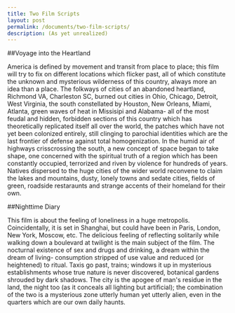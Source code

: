 ```yaml
---
title: Two Film Scripts
layout: post
permalink: /documents/two-film-scripts/
description: (As yet unrealized)
---
```


##Voyage into the Heartland

America is defined by movement and transit from place to place; this film will try to fix on different locations which flicker past, all of which constitute the unknown and mysterious wilderness of this country, always more an idea than a place. The folkways of cities of an abandoned heartland, Richmond VA, Charleston SC, burned out cities in Ohio, Chicago, Detroit, West Virginia, the south constellated by Houston, New Orleans, Miami, Atlanta, green waves of heat in Missisipi and Alabama- all of the most feudal and hidden, forbidden sections of this country which has theoretically replicated itself all over the world, the patches which have not yet been colonized entirely, still clinging to parochial identities which are the last frontier of defense against total homogenization. In the humid air of highways crisscrossing the south, a new concept of space began to take shape, one concerned with the spiritual truth of a region which has been constantly occupied, terrorized and riven by violence for hundreds of years. Natives dispersed to the huge cities of the wider world reconvene to claim the lakes and mountains, dusty, lonely towns and sedate cities, fields of green, roadside restaraunts and strange accents of their homeland for their own. 

##Nighttime Diary

This film is about the feeling of loneliness in a huge metropolis. Coincidentally, it is set in Shanghai, but could have been in Paris, London, New York, Moscow, etc. The delicious feeling of reflecting solitarily while walking down a boulevard at twilight is the main subject of the film. The nocturnal existence of sex and drugs and drinking, a dream within the dream of living- consumption stripped of use value and reduced (or heightened) to ritual. Taxis go past, trains; windows it up in mysterious establishments whose true nature is never discovered, botanical gardens shrouded by dark shadows. The city is the apogee of man's residue in the land, the night too (as it conceals all lighting but artificial); the combination of the two is a mysterious zone utterly human yet utterly alien, even in the quarters which are our own daily haunts. 